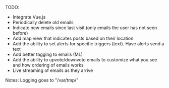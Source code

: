 TODO:
- Integrate Vue.js
- Periodically delete old emails
- Indicate new emails since last visit (only emails the user has not seen before)
- Add map view that indicates posts based on their location
- Add the ability to set alerts for specific triggers (text). Have alerts send a text
- Add better tagging to emails (ML)
- Add the ability to upvote/downvote emails to customize what you see and how ordering of emails works
- Live streaming of emails as they arrive

Notes:
Logging goes to "/var/tmp/<logfile>"
